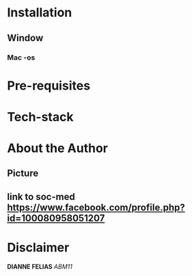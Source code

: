 # Installation
## Window
### Mac -os

# Pre-requisites
# Tech-stack

# About the Author
## Picture
## link to soc-med https://www.facebook.com/profile.php?id=100080958051207

# Disclaimer
**DIANNE FELIAS**
_ABM11_
